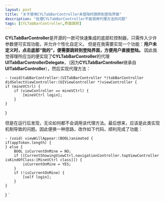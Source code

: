 ```yaml
---
layout: post
title: "关于使用CYLTabBarController未登陆时跳转到登陆界面"
description: "处理CYLTabBarController不能调用代理方法的问题"
tags: [CYLTabBarController,界面跳转]
---
```


**CYLTabBarController**是开源的一款可快速集成的底部栏控制器，只需传入少许参数便可实现功能，并允许个性化自定义。
但是在我需要实现一个功能：**用户未定义时，点击底部“我的”，便需要跳转到登陆界面，方便用户直接登陆。**
因此我觉得理所应当的便实现了**CYLTabBarController**的代理**UITabBarControllerDelegate**，（因为**CYLTabBarController**继承自**UITabBarController**），然后实现代理方法：

    - (void)tabBarController:(UITabBarController *)tabBarController didSelectViewController:(UIViewController *)viewController {
    if (mineVCtrl) {
        if (viewController == mineVCtrl) {
            [mineVCtrl login];
        }
    }
}

但是在运行后发现，无论如何都不会调用该代理方法。最后想来，应该是此类实现机制导致的问题。因此便换一种思路，改作如下代码，顺利完成了功能：

    - (void) viewWillAppear:(BOOL)animated {
    if(appToken.length) {
    } else {
        BOOL isCurrentOnMine = NO;
        if ([CurrentShowingViewCtrl.navigationController.topViewController isKindOfClass:[MineVCtrl class]]) {
            isCurrentOnMine = YES;
        }
        if (!isCurrentOnMine) {
            [self login];
        }
    }
}
`

